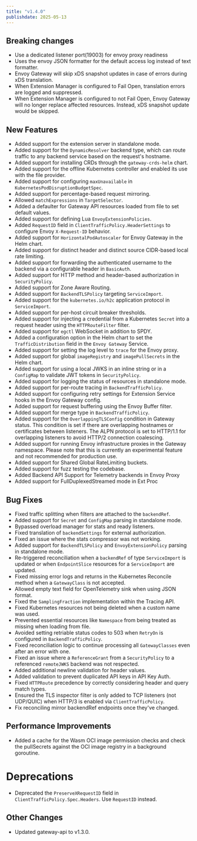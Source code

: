 ```yaml
---
title: "v1.4.0"
publishdate: 2025-05-13
---
```



## Breaking changes

- Use a dedicated listener port(19003) for envoy proxy readiness
- Uses the envoy JSON formatter for the default access log instead of text formatter.
- Envoy Gateway will skip xDS snapshot updates in case of errors during xDS translation.
- When Extension Manager is configured to Fail Open, translation errors are logged and suppressed.
- When Extension Manager is configured to not Fail Open, Envoy Gateway will no longer replace affected resources. Instead, xDS snapshot update would be skipped.

## New Features

- Added support for the extension server in standalone mode.
- Added support for the `DynamicResolver` backend type, which can route traffic to any backend service based on the request's hostname.
- Added support for installing CRDs through the `gateway-crds-helm` chart.
- Added support for the offline Kubernetes controller and enabled its use with the file provider.
- Added support for configuring `maxUnavailable` in `KubernetesPodDisruptionBudgetSpec`.
- Added support for percentage-based request mirroring.
- Allowed `matchExpressions` in `TargetSelector`.
- Added a defaulter for Gateway API resources loaded from file to set default values.
- Added support for defining Lua `EnvoyExtensionPolicies`.
- Added `RequestID` field in `ClientTrafficPolicy.HeaderSettings` to configure Envoy `X-Request-ID` behavior.
- Added support for `HorizontalPodAutoscaler` for Envoy Gateway in the Helm chart.
- Added support for distinct header and distinct source CIDR-based local rate limiting.
- Added support for forwarding the authenticated username to the backend via a configurable header in `BasicAuth`.
- Added support for HTTP method and header-based authorization in `SecurityPolicy`.
- Added support for Zone Aware Routing.
- Added support for `BackendTLSPolicy` targeting `ServiceImport`.
- Added support for the `kubernetes.io/h2c` application protocol in `ServiceImport`.
- Added support for per-host circuit breaker thresholds.
- Added support for injecting a credential from a Kubernetes `Secret` into a request header using the `HTTPRouteFilter` filter.
- Added support for `egctl` WebSocket in addition to SPDY.
- Added a configuration option in the Helm chart to set the `TrafficDistribution` field in the `Envoy Gateway` Service.
- Added support for setting the log level to `trace` for the Envoy proxy.
- Added support for global `imageRegistry` and `imagePullSecrets` in the Helm chart.
- Added support for using a local JWKS in an inline string or in a `ConfigMap` to validate JWT tokens in `SecurityPolicy`.
- Added support for logging the status of resources in standalone mode.
- Added support for per-route tracing in `BackendTrafficPolicy`.
- Added support for configuring retry settings for Extension Service hooks in the Envoy Gateway config.
- Added support for request buffering using the Envoy Buffer filter.
- Added support for merge type in `BackendTrafficPolicy`.
- Added support for the `OverlappingTLSConfig` condition in Gateway status. This condition is set if there are overlapping hostnames or certificates between listeners. The ALPN protocol is set to HTTP/1.1 for overlapping listeners to avoid HTTP/2 connection coalescing.
- Added support for running Envoy infrastructure proxies in the Gateway namespace. Please note that this is currently an experimental feature and not recommended for production use.
- Added support for Shared Global RateLimiting buckets.
- Added support for fuzz testing the codebase.
- Added Backend API Support for Telemetry backends in Envoy Proxy
- Added support for FullDuplexedStreamed mode in Ext Proc

## Bug Fixes

- Fixed traffic splitting when filters are attached to the `backendRef`.
- Added support for `Secret` and `ConfigMap` parsing in standalone mode.
- Bypassed overload manager for stats and ready listeners.
- Fixed translation of `backendSettings` for external authorization.
- Fixed an issue where the stats compressor was not working.
- Added support for `BackendTLSPolicy` and `EnvoyExtensionPolicy` parsing in standalone mode.
- Re-triggered reconciliation when a `backendRef` of type `ServiceImport` is updated or when `EndpointSlice` resources for a `ServiceImport` are updated.
- Fixed missing error logs and returns in the Kubernetes Reconcile method when a `GatewayClass` is not accepted.
- Allowed empty text field for OpenTelemetry sink when using JSON format.
- Fixed the `SamplingFraction` implementation within the Tracing API.
- Fixed Kubernetes resources not being deleted when a custom name was used.
- Prevented essential resources like `Namespace` from being treated as missing when loading from file.
- Avoided setting retriable status codes to 503 when `RetryOn` is configured in `BackendTrafficPolicy`.
- Fixed reconciliation logic to continue processing all `GatewayClasses` even after an error with one.
- Fixed an issue where a `ReferenceGrant` from a `SecurityPolicy` to a referenced `remoteJWKS` backend was not respected.
- Added additional newline validation for header values.
- Added validation to prevent duplicated API keys in API Key Auth.
- Fixed `HTTPRoute` precedence by correctly considering header and query match types.
- Ensured the TLS inspector filter is only added to TCP listeners (not UDP/QUIC) when HTTP/3 is enabled via `ClientTrafficPolicy`.
- Fix reconciling mirror backendRef endpoints once they've changed.

## Performance Improvements

- Added a cache for the Wasm OCI image permission checks and check the pullSecrets against the OCI image registry in
  a background goroutine.

# Deprecations

- Deprecated the `PreserveXRequestID` field in `ClientTrafficPolicy.Spec.Headers`. Use `RequestID` instead.

## Other Changes

- Updated gateway-api to v1.3.0.
